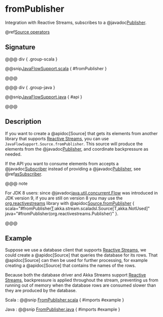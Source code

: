 # fromPublisher

Integration with Reactive Streams, subscribes to a @javadoc[Publisher](java.util.concurrent.Flow.Publisher).

@ref[Source operators](../index.md#source-operators)

## Signature

@@@ div { .group-scala }

@@snip[JavaFlowSupport.scala](/akka-stream/src/main/scala-jdk-9/akka/stream/scaladsl/JavaFlowSupport.scala) { #fromPublisher }

@@@

@@@ div { .group-java }

@@snip[JavaFlowSupport.java](/akka-docs/src/test/java-jdk9-only/jdocs/stream/operators/source/FromPublisher.java) { #api }

@@@

## Description

If you want to create a @apidoc[Source] that gets its elements from another library that supports
[Reactive Streams](https://www.reactive-streams.org/), you can use `JavaFlowSupport.Source.fromPublisher`.
This source will produce the elements from the @javadoc[Publisher](java.util.concurrent.Flow.Publisher),
and coordinate backpressure as needed.

If the API you want to consume elements from accepts a @javadoc[Subscriber](java.util.concurrent.Flow.Subscriber) instead of providing a @javadoc[Publisher](java.util.concurrent.Flow.Publisher), see @ref[asSubscriber](asSubscriber.md).

@@@ note

For JDK 8 users: since @javadoc[java.util.concurrent.Flow](java.util.concurrent.Flow) was introduced in JDK version 9,
if you are still on version 8 you may use the [org.reactivestreams](https://github.com/reactive-streams/reactive-streams-jvm#reactive-streams) library with @apidoc[Source.fromPublisher](Source$) { scala="#fromPublisher[T](publisher:org.reactivestreams.Publisher[T]):akka.stream.scaladsl.Source[T,akka.NotUsed]" java="#fromPublisher(org.reactivestreams.Publisher)" }.

@@@

## Example

Suppose we use a database client that supports [Reactive Streams](https://www.reactive-streams.org/),
we could create a @apidoc[Source] that queries the database for its rows. That @apidoc[Source] can then
be used for further processing, for example creating a @apidoc[Source] that contains the names of the
rows.

Because both the database driver and Akka Streams support [Reactive Streams](https://www.reactive-streams.org/),
backpressure is applied throughout the stream, preventing us from running out of memory when the database
rows are consumed slower than they are produced by the database.

Scala
:  @@snip [FromPublisher.scala](/akka-docs/src/test/scala-jdk9-only/docs/stream/operators/source/FromPublisher.scala) { #imports #example }

Java
:  @@snip [FromPublisher.java](/akka-docs/src/test/java-jdk9-only/jdocs/stream/operators/source/FromPublisher.java) { #imports #example }
